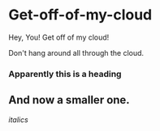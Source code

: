 Get-off-of-my-cloud
===================

Hey, You! Get off of my cloud!

Don't hang around all through the cloud.

### Apparently this is a heading

## And now a smaller one.

*italics*

